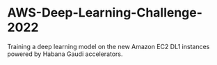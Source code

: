 # AWS-Deep-Learning-Challenge-2022
Training a deep learning model on the new Amazon EC2 DL1 instances powered by Habana Gaudi accelerators.
